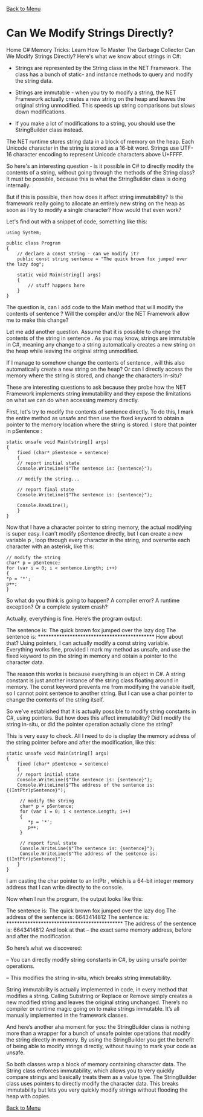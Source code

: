 ﻿[Back to Menu](../Menu.md)

# Can We Modify Strings Directly?
Home
C# Memory Tricks: Learn How To Master The Garbage Collector
Can We Modify Strings Directly?
Here's what we know about strings in C#:

- Strings are represented by the String class in the NET Framework. The class has a bunch of static- and instance methods to query and modify the string data.

- Strings are immutable - when you try to modify a string, the NET Framework actually creates a new string on the heap and leaves the original string unmodified. This speeds up string comparisons but slows down modifications.

- If you make a lot of modifications to a string, you should use the StringBuilder class instead.

The NET runtime stores string data in a block of memory on the heap. Each Unicode character in the string is stored as a 16-bit word. Strings use UTF-16 character encoding to represent Unicode characters above U+FFFF.

So here's an interesting question - is it possible in C# to directly modify the contents of a string, without going through the methods of the String class? It must be possible, because this is what the StringBuilder class is doing internally.

But if this is possible, then how does it affect string immutability? Is the framework really going to allocate an entirely new string on the heap as soon as I try to modify a single character? How would that even work?

Let's find out with a snippet of code, something like this:

    using System;

    public class Program
    {
        // declare a const string - can we modify it?
        public const string sentence = "The quick brown fox jumped over the lazy dog";
    
        static void Main(string[] args)
        {
            // stuff happens here
        }
    }
The question is, can I add code to the Main method that will modify the contents of sentence ? Will the compiler and/or the NET Framework allow me to make this change?

Let me add another question. Assume that it is possible to change the contents of the string in sentence . As you may know, strings are immutable in C#, meaning any change to a string automatically creates a new string on the heap while leaving the original string unmodified.

If I manage to somehow change the contents of sentence , will this also automatically create a new string on the heap? Or can I directly access the memory where the string is stored, and change the characters in-situ?

These are interesting questions to ask because they probe how the NET Framework implements string immutability and they expose the limitations on what we can do when accessing memory directly.

First, let's try to modify the contents of sentence  directly. To do this, I mark the entire method as unsafe and then use the fixed  keyword to obtain a pointer to the memory location where the string is stored. I store that pointer in  pSentence :

    static unsafe void Main(string[] args)
    {
        fixed (char* pSentence = sentence)
        {
        // report initial state
        Console.WriteLine($"The sentence is: {sentence}");
    
        // modify the string...
     
        // report final state
        Console.WriteLine($"The sentence is: {sentence}");
     
        Console.ReadLine();
        }
    }
Now that I have a character pointer to string memory, the actual modifying is super easy. I can’t modify pSentence  directly, but I can create a new variable p , loop through every character in the string, and overwrite each character with an asterisk, like this:

    // modify the string
    char* p = pSentence;
    for (var i = 0; i < sentence.Length; i++)
    {
    *p = '*';
    p++;
    }
So what do you think is going to happen? A compiler error? A runtime exception? Or a complete system crash?

Actually, everything is fine. Here’s the program output:

The sentence is: The quick brown fox jumped over the lazy dog
The sentence is: ********************************************
How about that? Using pointers, I can actually modify a const string variable. Everything works fine, provided I mark my method as unsafe, and use the fixed  keyword to pin the string in memory and obtain a pointer to the character data.

The reason this works is because everything is an object in C#. A string constant is just another instance of the string class floating around in memory. The const keyword prevents me from modifying the variable itself, so I cannot point sentence  to another string. But I can use a char pointer to change the contents of the string itself.

So we’ve established that it is actually possible to modify string constants in C#, using pointers. But how does this affect immutability? Did I modify the string in-situ, or did the pointer operation actually clone the string?

This is very easy to check. All I need to do is display the memory address of the string pointer before and after the modification, like this:

    static unsafe void Main(string[] args)
    {
        fixed (char* pSentence = sentence)
        {
        // report initial state
        Console.WriteLine($"The sentence is: {sentence}");
        Console.WriteLine($"The address of the sentence is: {(IntPtr)pSentence}");

         // modify the string
         char* p = pSentence;
         for (var i = 0; i < sentence.Length; i++)
         {
            *p = '*';
            p++;
         }
     
         // report final state
         Console.WriteLine($"The sentence is: {sentence}");
         Console.WriteLine($"The address of the sentence is: {(IntPtr)pSentence}");
        }
    }
I am casting the char pointer to an IntPtr , which is a 64-bit integer memory address that I can write directly to the console.

Now when I run the program, the output looks like this:

The sentence is: The quick brown fox jumped over the lazy dog
The address of the sentence is: 6643414812
The sentence is: ********************************************
The address of the sentence is: 6643414812
And look at that – the exact same memory address, before and after the modification.

So here’s what we discovered:

– You can directly modify string constants in C#, by using unsafe pointer operations.

– This modifies the string in-situ, which breaks string immutability.

String immutability is actually implemented in code, in every method that modifies a string. Calling Substring  or Replace  or Remove  simply creates a new modified string and leaves the original string unchanged. There’s no compiler or runtime magic going on to make strings immutable. It’s all manually implemented in the framework classes.

And here’s another aha moment for you: the StringBuilder  class is nothing more than a wrapper for a bunch of unsafe pointer operations that modify the string directly in memory. By using the StringBuilder you get the benefit of being able to modify strings directly, without having to mark your code as unsafe.

So both classes wrap a block of memory containing character data. The String  class enforces immutability, which allows you to very quickly compare strings and basically treats them as a value type. The StringBuilder  class uses pointers to directly modify the character data. This breaks immutability but lets you very quickly modify strings without flooding the heap with copies.

[Back to Menu](../Menu.md)
